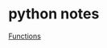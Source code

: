 # python notes

[Functions](https://github.com/ShamitaGoyal/notes-python/blob/main/Functions.ipynb)

